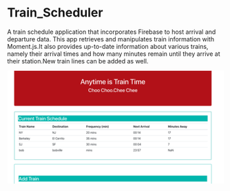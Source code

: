 # Train_Scheduler


A train schedule application that incorporates Firebase to host arrival and departure data. This app retrieves and manipulates train information with Moment.js.It also provides up-to-date information about various trains, namely their arrival times and how many minutes remain until they arrive at their station.New train lines can be added as well.

![](/image/train.png)
